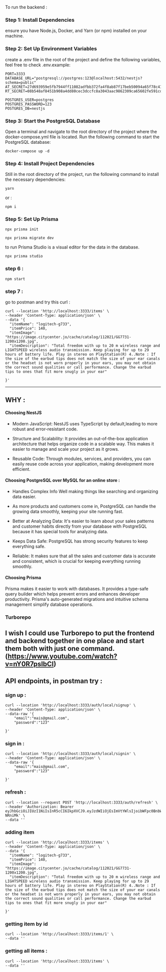To run the backend :
### Step 1: Install Dependencies
ensure you have Node.js, Docker, and Yarn (or npm) installed on your machine.

### Step 2: Set Up Environment Variables
create a .env file in the root of the project and define the following variables, feel free to check .env.example:
```
PORT=3333
DATABASE_URL="postgresql://postgres:123@localhost:5432/nestjs?schema=public"
AT_SECRET=27d693959e5fb7944ff11082adfbb372fa4f8ab87f17beb50094a65f78c41981
RT_SECRET=08b548af8451b908a4dd80cec3dccfc8a3043aac9862309ca65602fe591cdf8f

POSTGRES_USER=postgres
POSTGRES_PASSWORD=123
POSTGRES_DB=nestjs
```
### Step 3: Start the PostgreSQL Database
Open a terminal and navigate to the root directory of the project where the docker-compose.yml file is located. Run the following command to start the PostgreSQL database:

`docker-compose up -d`

### Step 4: Install Project Dependencies
Still in the root directory of the project, run the following command to install the necessary dependencies:
```
yarn

```
or : 
```
npm i
```

### Step 5: Set Up Prisma

```
npx prisma init

```

```
npx prisma migrate dev
```

to run Prisma Studio is a visual editor for the data in the database.
```
npx prisma studio
```

### step 6 :
```
npm start
```

### step 7 :
go to postman and try this curl :

```
curl --location 'http://localhost:3333/items' \
--header 'Content-Type: application/json' \
--data '{
  "itemName": "logitech-g733",
  "itemPrice": 140,
  "itemImage": "https://image.citycenter.jo/cache/catalog/112021/GG7731-1200x1200.jpg",
  "itemDescription": "Total freedom with up to 20 m wireless range and LIGHTSPEED wireless audio transmission. Keep playing for up to 29 hours of battery life. Play in stereo on PlayStation(R) 4..Note : If the size of the earbud tips does not match the size of your ear canals or the headset is not worn properly in your ears, you may not obtain the correct sound qualities or call performance. Change the earbud tips to ones that fit more snugly in your ear"

}'
```

----------------------------------------------------------------------------------------
## WHY : 
#### Choosing NestJS
- Modern JavaScript: NestJS uses TypeScript by default,leading to more robust and error-resistant code.

- Structure and Scalability: It provides an out-of-the-box application architecture that helps organize code in a scalable way. This makes it easier to manage and scale your project as it grows.

- Reusable Code: Through modules, services, and providers, you can easily reuse code across your application, making development more efficient.


#### Choosing PostgreSQL over MySQL for an online store :

- Handles Complex Info Well making things like searching and organizing data easier.

- As more products and customers come in, PostgreSQL can handle the growing data smoothly, keeping your site running fast.

- Better at Analyzing Data: It's easier to learn about your sales patterns and customer habits directly from your database with PostgreSQL because it has special tools for analyzing data.

- Keeps Data Safe: PostgreSQL has strong security features to keep everything safe.

- Reliable: It makes sure that all the sales and customer data is accurate and consistent, which is crucial for keeping everything running smoothly.

#### Choosing Prisma

Prisma makes it easier to work with databases. It provides a type-safe query builder which helps prevent errors and enhances developer productivity. Prisma's auto-generated migrations and intuitive schema management simplify database operations.

### Turborepo 
I wish I could use Turborepo to put the frontend and backend together in one place and start them both with just one command.
(https://www.youtube.com/watch?v=nY0R7pslbCI)
---------------------------------------------------------------------------------------------
## API endpoints, in postman try :
### sign up :
```
curl --location 'http://localhost:3333/auth/local/signup' \
--header 'Content-Type: application/json' \
--data-raw '{
    "email":"mais@gmail.com",
    "password":"123"

}'
```
### sign in :
```
curl --location 'http://localhost:3333/auth/local/signin' \
--header 'Content-Type: application/json' \
--data-raw '{
    "email":"mais@gmail.com",
    "password":"123"

}'
```
### refresh :
```
curl --location --request POST 'http://localhost:3333/auth/refresh' \
--header 'Authorization: Bearer eyJhbGciOiJIUzI1NiIsInR5cCI6IkpXVCJ9.eyJzdWIiOjEsImVtYWlsIjoibWFpc0BnbWFpbC5jb20iLCJpYXQiOjE3MTA0NDk5MTAsImV4cCI6MTcxMTA1NDcxMH0.CtMZfxbSoFAWgU6YTWM3qPzCO7rdmom2SNvN-NRniMk' \
--data ''
```

### adding item 
```
curl --location 'http://localhost:3333/items' \
--header 'Content-Type: application/json' \
--data '{
  "itemName": "logitech-g733",
  "itemPrice": 140,
  "itemImage": "https://image.citycenter.jo/cache/catalog/112021/GG7731-1200x1200.jpg",
  "itemDescription": "Total freedom with up to 20 m wireless range and LIGHTSPEED wireless audio transmission. Keep playing for up to 29 hours of battery life. Play in stereo on PlayStation(R) 4..Note : If the size of the earbud tips does not match the size of your ear canals or the headset is not worn properly in your ears, you may not obtain the correct sound qualities or call performance. Change the earbud tips to ones that fit more snugly in your ear"

}'
```
### getting item by id

```
curl --location 'http://localhost:3333/items/1' \
--data ''
```
### getting all items :
```
curl --location 'http://localhost:3333/items' \
--data ''
```
